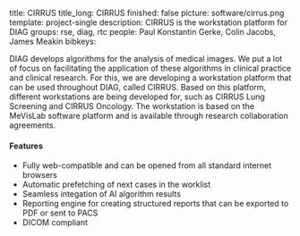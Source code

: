 title: CIRRUS
title_long: CIRRUS
finished: false
picture: software/cirrus.png
template: project-single
description: CIRRUS is the workstation platform for DIAG
groups: rse, diag, rtc
people: Paul Konstantin Gerke, Colin Jacobs, James Meakin
bibkeys: 

DIAG develops algorithms for the analysis of medical images. We put a lot of focus on facilitating the application of these algorithms in clinical practice and clinical research. For this, we are developing a workstation platform that can be used throughout DIAG, called CIRRUS. Based on this platform, different workstations are being developed for, such as CIRRUS Lung Screening and CIRRUS Oncology.
The workstation is based on the MeVisLab software platform and is available through research collaboration agreements.

#### Features

- Fully web-compatible and can be opened from all standard internet browsers
- Automatic prefetching of next cases in the worklist
- Seamless integation of AI algorithm results
- Reporting engine for creating structured reports that can be exported to PDF or sent to PACS
- DICOM compliant

